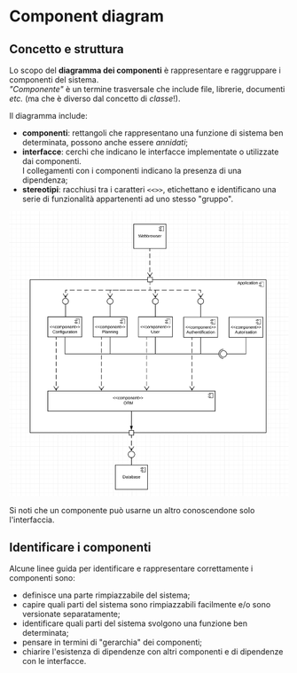 # Component diagram

## Concetto e struttura

Lo scopo del __diagramma dei componenti__ è rappresentare e raggruppare i componenti del sistema. \
_"Componente"_ è un termine trasversale che include file, librerie, documenti _etc._ (ma che è diverso dal concetto di _classe_!).

Il diagramma include:
* __componenti__: rettangoli che rappresentano una funzione di sistema ben determinata, possono anche essere _annidati_;
* __interfacce__: cerchi che indicano le interfacce implementate o utilizzate dai componenti. \
I collegamenti con i componenti indicano la presenza di una dipendenza;
* __stereotipi__: racchiusi tra i caratteri `<<>>`, etichettano e identificano una serie di funzionalità appartenenti ad uno stesso "gruppo".

![Esempio component diagram](/assets/11_component-diagram-example.png)

Si noti che un componente può usarne un altro conoscendone solo l'interfaccia.

## Identificare i componenti

Alcune linee guida per identificare e rappresentare correttamente i componenti sono:
- definisce una parte rimpiazzabile del sistema;
- capire quali parti del sistema sono rimpiazzabili facilmente e/o sono versionate separatamente;
- identificare quali parti del sistema svolgono una funzione ben determinata;
- pensare in termini di "gerarchia" dei componenti;
- chiarire l'esistenza di dipendenze con altri componenti e di dipendenze con le interfacce.
